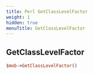```yaml
---
title: Perl GetClassLevelFactor
weight: 1
hidden: true
menuTitle: GetClassLevelFactor
---
```

## GetClassLevelFactor
```perl
$mob->GetClassLevelFactor()
```